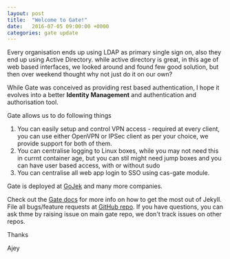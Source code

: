```yaml
---
layout: post
title:  "Welcome to Gate!"
date:   2016-07-05 09:00:00 +0000
categories: gate update
---
```

Every organisation ends up using LDAP as primary single sign on, also they end up using Active Directory. while active directory is great, in this age of web based interfaces, we looked around and found few good solution, but then over weekend thought why not just do it on our own?

While Gate was conceived as providing rest based authentication, I hope it evolves into a better **Identity Management** and authentication and authorisation tool.

Gate allows us to do following things

1. You can easily setup and control VPN access - required at every client, you can use either OpenVPN or IPSec client as per your choice, we provide support for both of them.
2. You can centralise logging to Linux boxes, while you may not need this in currnt container age, but you can stil might need jump boxes and you can have user based access, with or without sudo
3. You can centralise all web app login to SSO using cas-gate module.

Gate is deployed at [GoJek][gojek] and many more companies.

Check out the [Gate docs][gate-portal] for more info on how to get the most out of Jekyll. File all bugs/feature requests at [GitHub repo][gate-portal]. If you have questions, you can ask thme by raising issue on main gate repo, we don't track issues on other repos.

Thanks

Ajey

[gate-portal]: http://github,com/gate-sso/gate
[gojek]: http://go-jek.com
